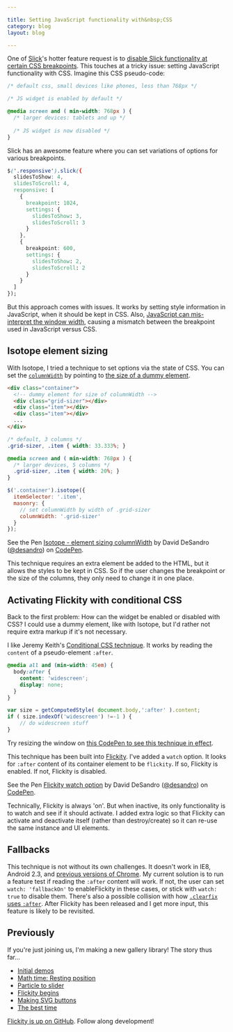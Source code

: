 ```yaml
---

title: Setting JavaScript functionality with&nbsp;CSS
category: blog
layout: blog

---
```


One of [Slick](http://kenwheeler.github.io/slick/)'s hotter feature request is to [disable Slick functionality at certain CSS breakpoints](https://github.com/kenwheeler/slick/issues/542). This touches at a tricky issue: setting JavaScript functionality with CSS. Imagine this CSS pseudo-code:

``` css
/* default css, small devices like phones, less than 768px */

/* JS widget is enabled by default */

@media screen and ( min-width: 768px ) {
  /* larger devices: tablets and up */
  
  /* JS widget is now disabled */
}
```

Slick has an awesome feature where you can set variations of options for various breakpoints.

``` css
$('.responsive').slick({
  slidesToShow: 4,
  slidesToScroll: 4,
  responsive: [
    {
      breakpoint: 1024,
      settings: {
        slidesToShow: 3,
        slidesToScroll: 3
      }
    },
    {
      breakpoint: 600,
      settings: {
        slidesToShow: 2,
        slidesToScroll: 2
      }
    }
  ]
});
```

But this approach comes with issues. It works by setting style information in JavaScript, when it should be kept in CSS. Also, [JavaScript can mis-interpret the window width](https://github.com/kenwheeler/slick/issues/560), causing a mismatch between the breakpoint used in JavaScript versus CSS.

## Isotope element sizing

With Isotope, I tried a technique to set options via the state of CSS. You can set the [`columnWidth`](http://isotope.metafizzy.co/layout-modes/masonry.html#columnwidth) by pointing to [the size of a dummy element](http://isotope.metafizzy.co/options.html#element-sizing).

``` html
<div class="container">
  <!-- dummy element for size of columnWidth -->
  <div class="grid-sizer"></div>
  <div class="item"></div>
  <div class="item"></div>
  ...
</div>
```

``` css
/* default, 3 columns */
.grid-sizer, .item { width: 33.333%; }

@media screen and ( min-width: 768px ) {
  /* larger devices, 5 columns */
  .grid-sizer, .item { width: 20%; }
}
```

``` js
$('.container').isotope({
  itemSelector: '.item',
  masonry: {
    // set columnWidth by width of .grid-sizer
    columnWidth: '.grid-sizer'
  }
});
```

<p data-height="356" data-theme-id="0" data-slug-hash="BypgYq" data-default-tab="result" data-user="desandro" class='codepen'>See the Pen <a href='http://codepen.io/desandro/pen/BypgYq/'>Isotope - element sizing columnWidth</a> by David DeSandro (<a href='http://codepen.io/desandro'>@desandro</a>) on <a href='http://codepen.io'>CodePen</a>.</p>

This technique requires an extra element be added to the HTML, but it allows the styles to be kept in CSS. So if the user changes the breakpoint or the size of the columns, they only need to change it in one place.

## Activating Flickity with conditional CSS

Back to the first problem: How can the widget be enabled or disabled with CSS? I could use a dummy element, like with Isotope, but I'd rather not require extra markup if it's not necessary.

I like Jeremy Keith's [Conditional CSS technique](https://adactio.com/journal/5429). It works by reading the `content` of a pseudo-element `:after`.

``` css
@media all and (min-width: 45em) {
  body:after {
    content: 'widescreen';
    display: none;
  }
}
```

``` js
var size = getComputedStyle( document.body,':after' ).content;
if ( size.indexOf('widescreen') !=-1 ) {
    // do widescreen stuff
}
```

Try resizing the window on [this CodePen to see this technique in effect](http://codepen.io/desandro/pen/emgwPJ).

This technique has been built into [Flickity](https://github.com/metafizzy/flickity). I've added a `watch` option. It looks for `:after` content of its container element to be `flickity`. If so, Flickity is enabled. If not, Flickity is disabled.

<p data-height="351" data-theme-id="0" data-slug-hash="OPWKPG" data-default-tab="result" data-user="desandro" class='codepen'>See the Pen <a href='http://codepen.io/desandro/pen/OPWKPG/'>Flickity watch option</a> by David DeSandro (<a href='http://codepen.io/desandro'>@desandro</a>) on <a href='http://codepen.io'>CodePen</a>.</p>

Technically, Flickity is always 'on'. But when inactive, its only functionality is to watch and see if it should activate. I added extra logic so that Flickity can activate and deactivate itself (rather than destroy/create) so it can re-use the same instance and UI elements.

## Fallbacks

This technique is not without its own challenges. It doesn't work in IE8, Android 2.3, and [previous versions of Chrome](https://code.google.com/p/chromium/issues/detail?id=236603). My current solution is to run a feature test if reading the `:after` content will work. If not, the user can set `watch: 'fallbackOn'` to enableFlickity in these cases, or stick with `watch: true` to disable them. There's also a possible collision with how [`.clearfix` uses `:after`](https://github.com/h5bp/html5-boilerplate/blob/v4.3.0/css/main.css#L199). After Flickity has been released and I get more input, this feature is likely to be revisited.

## Previously

If you're just joining us, I'm making a new gallery library! The story thus far...

+ [Initial demos](/blog/initial-demos)
+ [Math time: Resting position](/blog/math-time-resting-position/)
+ [Particle to slider](/blog/particle-to-slider/)
+ [Flickity begins](/blog/flickity-begins/)
+ [Making SVG buttons](/blog/making-svg-buttons/)
+ [The best time](/blog/the-best-time/)

[Flickity is up on GitHub](https://github.com/metafizzy/flickity). Follow along development!

<script async src="//assets.codepen.io/assets/embed/ei.js"></script>
